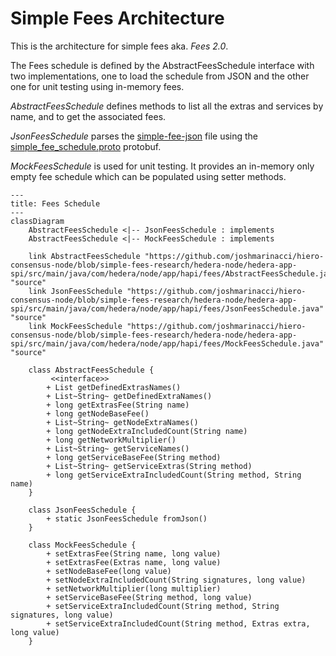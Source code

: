 # Simple Fees Architecture

This is the architecture for simple fees aka. *Fees 2.0*.

The Fees schedule is defined by the AbstractFeesSchedule interface with two implementations, one to load the schedule
from JSON and the other one for unit testing using in-memory fees.

*AbstractFeesSchedule* defines methods to list all the extras and services by name, and to get the associated fees.

*JsonFeesSchedule* parses the [simple-fee-json](https://github.com/joshmarinacci/hiero-consensus-node/blob/simple-fees-research/hedera-node/hedera-app-spi/src/main/resources/simple-fee-schedule.json) file
using the [simple_fee_schedule.proto](https://github.com/joshmarinacci/hiero-consensus-node/blob/simple-fees-research/hapi/hedera-protobuf-java-api/src/main/proto/services/simple_fee_schedule.proto) protobuf.

*MockFeesSchedule* is used for unit testing. It provides an in-memory only empty fee schedule which can be populated using setter methods.


```mermaid
---
title: Fees Schedule
---
classDiagram
    AbstractFeesSchedule <|-- JsonFeesSchedule : implements
    AbstractFeesSchedule <|-- MockFeesSchedule : implements
    
    link AbstractFeesSchedule "https://github.com/joshmarinacci/hiero-consensus-node/blob/simple-fees-research/hedera-node/hedera-app-spi/src/main/java/com/hedera/node/app/hapi/fees/AbstractFeesSchedule.java" "source"
    link JsonFeesSchedule "https://github.com/joshmarinacci/hiero-consensus-node/blob/simple-fees-research/hedera-node/hedera-app-spi/src/main/java/com/hedera/node/app/hapi/fees/JsonFeesSchedule.java" "source"
    link MockFeesSchedule "https://github.com/joshmarinacci/hiero-consensus-node/blob/simple-fees-research/hedera-node/hedera-app-spi/src/main/java/com/hedera/node/app/hapi/fees/MockFeesSchedule.java" "source"

    class AbstractFeesSchedule {
         <<interface>>
        + List getDefinedExtrasNames()
        + List~String~ getDefinedExtraNames()
        + long getExtrasFee(String name)
        + long getNodeBaseFee()
        + List~String~ getNodeExtraNames()
        + long getNodeExtraIncludedCount(String name)
        + long getNetworkMultiplier()
        + List~String~ getServiceNames()
        + long getServiceBaseFee(String method)
        + List~String~ getServiceExtras(String method)
        + long getServiceExtraIncludedCount(String method, String name)
    }
    
    class JsonFeesSchedule {
        + static JsonFeesSchedule fromJson()
    }
    
    class MockFeesSchedule {
        + setExtrasFee(String name, long value)
        + setExtrasFee(Extras name, long value)
        + setNodeBaseFee(long value)
        + setNodeExtraIncludedCount(String signatures, long value)
        + setNetworkMultiplier(long multiplier)
        + setServiceBaseFee(String method, long value)
        + setServiceExtraIncludedCount(String method, String signatures, long value)
        + setServiceExtraIncludedCount(String method, Extras extra, long value)
    }

```